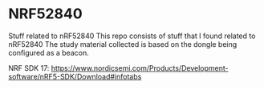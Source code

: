 # NRF52840
Stuff related to nRF52840
This repo consists of stuff that I found related to nRF52840
The study material collected is based on the dongle being configured as a beacon. 

NRF SDK 17: https://www.nordicsemi.com/Products/Development-software/nRF5-SDK/Download#infotabs
